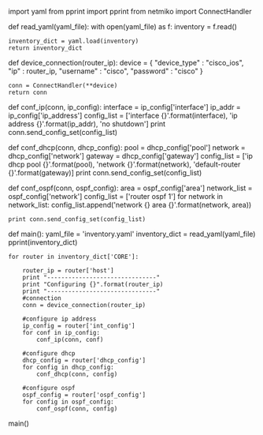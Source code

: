 import yaml
from pprint import pprint
from netmiko import ConnectHandler


def read_yaml(yaml_file):
	with open(yaml_file) as f:
		inventory = f.read()

	inventory_dict = yaml.load(inventory)
	return inventory_dict

def device_connection(router_ip):
	device = {
		"device_type" : "cisco_ios",
		"ip" : router_ip,
		"username" : "cisco",
		"password" : "cisco"
	}

	conn = ConnectHandler(**device)
	return conn

def conf_ip(conn, ip_config):
	interface = ip_config['interface']
	ip_addr = ip_config['ip_address']
	config_list = ['interface {}'.format(interface),
				'ip address {}'.format(ip_addr),
				'no shutdown']
	print conn.send_config_set(config_list)

def conf_dhcp(conn, dhcp_config):
	pool = dhcp_config['pool']
	network = dhcp_config['network']
	gateway = dhcp_config['gateway']
	config_list = ['ip dhcp pool {}'.format(pool), 
				'network {}'.format(network),
				'default-router {}'.format(gateway)]
	print conn.send_config_set(config_list)

def conf_ospf(conn, ospf_config):
	area = ospf_config['area']
	network_list = ospf_config['network']
	config_list = ['router ospf 1']
	for network in network_list:
		config_list.append('network {} area {}'.format(network, area))

	print conn.send_config_set(config_list)

def main():
	yaml_file = 'inventory.yaml'
	inventory_dict = read_yaml(yaml_file)
	pprint(inventory_dict)

	for router in inventory_dict['CORE']:

		router_ip = router['host']
		print "-------------------------------"
		print "Configuring {}".format(router_ip)
		print "-------------------------------"
		#connection
		conn = device_connection(router_ip)

		#configure ip address
		ip_config = router['int_config']
		for conf in ip_config:
			conf_ip(conn, conf)

		#configure dhcp
		dhcp_config = router['dhcp_config']
		for config in dhcp_config:
			conf_dhcp(conn, config)

		#configure ospf
		ospf_config = router['ospf_config']
		for config in ospf_config:
			conf_ospf(conn, config)
      
main()